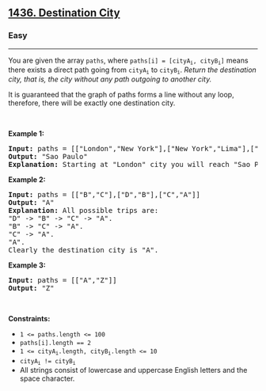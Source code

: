 <h2><a href="https://leetcode.com/problems/destination-city/">1436. Destination City</a></h2><h3>Easy</h3><hr><div class=""><p class="">You are given the array <code class="">paths</code>, where <code class="">paths[i] = [cityA<sub class="">i</sub>, cityB<sub class="">i</sub>]</code> means there exists a direct path going from <code class="">cityA<sub class="">i</sub></code> to <code class="">cityB<sub class="">i</sub></code>. <em class="">Return the destination city, that is, the city without any path outgoing to another city.</em></p>

<p class="">It is guaranteed that the graph of paths forms a line without any loop, therefore, there will be exactly one destination city.</p>

<p class="">&nbsp;</p>
<p class=""><strong class="">Example 1:</strong></p>

<pre class=""><strong class="">Input:</strong> paths = [["London","New York"],["New York","Lima"],["Lima","Sao Paulo"]]
<strong class="">Output:</strong> "Sao Paulo" 
<strong class="">Explanation:</strong> Starting at "London" city you will reach "Sao Paulo" city which is the destination city. Your trip consist of: "London" -&gt; "New York" -&gt; "Lima" -&gt; "Sao Paulo".
</pre>

<p class=""><strong class="">Example 2:</strong></p>

<pre class=""><strong class="">Input:</strong> paths = [["B","C"],["D","B"],["C","A"]]
<strong class="">Output:</strong> "A"
<strong class="">Explanation:</strong> All possible trips are:&nbsp;
"D" -&gt; "B" -&gt; "C" -&gt; "A".&nbsp;
"B" -&gt; "C" -&gt; "A".&nbsp;
"C" -&gt; "A".&nbsp;
"A".&nbsp;
Clearly the destination city is "A".
</pre>

<p class=""><strong class="">Example 3:</strong></p>

<pre class=""><strong class="">Input:</strong> paths = [["A","Z"]]
<strong class="">Output:</strong> "Z"
</pre>

<p class="">&nbsp;</p>
<p class=""><strong class="">Constraints:</strong></p>

<ul class="">
	<li class=""><code class="">1 &lt;= paths.length &lt;= 100</code></li>
	<li class=""><code class="">paths[i].length == 2</code></li>
	<li class=""><code class="">1 &lt;= cityA<sub class="">i</sub>.length, cityB<sub class="">i</sub>.length &lt;= 10</code></li>
	<li class=""><code class="">cityA<sub class="">i</sub> != cityB<sub class="">i</sub></code></li>
	<li class="">All strings consist of lowercase and uppercase English letters and the space character.</li>
</ul>
</div>